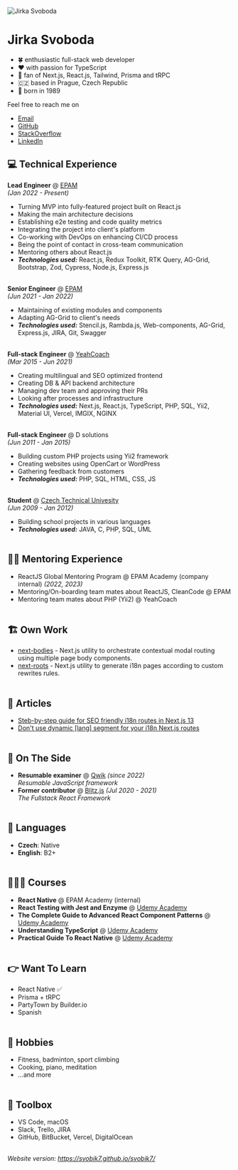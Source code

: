 ![Jirka Svoboda](https://svobik7.github.io/svobik7/jiri-svoboda-avatar.jpg)
# Jirka Svoboda

- 🍀 enthusiastic full-stack web developer
- ❤️ with passion for TypeScript 
- 🚀 fan of Next.js, React.js, Tailwind, Prisma and tRPC 
- 🇨🇿 based in Prague, Czech Republic
- 🎂 born in 1989

Feel free to reach me on 
- [Email](mailto:svobik7@gmail.com)
- [GitHub](https://github.com/svobik7/)
- [StackOverflow](https://stackoverflow.com/users/4610318/jirka-svoboda)
- [LinkedIn](https://www.linkedin.com/in/svobik7)

<div style="page-break-after: always; visibility: hidden"></div>

## 💻 Technical Experience

**Lead Engineer** @ [EPAM](https://www.epam.com/) <br>
_(Jan 2022 - Present)_
  - Turning MVP into fully-featured project built on React.js
  - Making the main architecture decisions
  - Establishing e2e testing and code quality metrics
  - Integrating the project into client's platform
  - Co-working with DevOps on enhancing CI/CD process
  - Being the point of contact in cross-team communication
  - Mentoring others about React.js
  - **_Technologies used:_** React.js, Redux Toolkit, RTK Query, AG-Grid, Bootstrap, Zod, Cypress, Node.js, Express.js
<br><br>

**Senior Engineer** @ [EPAM](https://www.epam.com/) <br>
_(Jun 2021 - Jan 2022)_
  - Maintaining of existing modules and components
  - Adapting AG-Grid to client's needs
  - **_Technologies used:_** Stencil.js, Rambda.js, Web-components, AG-Grid, Express.js, JIRA, Git, Swagger
<br><br>

**Full-stack Engineer** @ [YeahCoach](https://www.yeahcoach.com/) <br>
_(Mar 2015 - Jun 2021)_
  - Creating multilingual and SEO optimized frontend
  - Creating DB & API backend architecture
  - Managing dev team and approving their PRs
  - Looking after processes and infrastructure
  - **_Technologies used:_** Next.js, React.js, TypeScript, PHP, SQL, Yii2, Material UI, Vercel, IMGIX, NGINX
<br><br>

**Full-stack Engineer** @ D solutions <br>
_(Jun 2011 - Jan 2015)_
  - Building custom PHP projects using Yii2 framework
  - Creating websites using OpenCart or WordPress
  - Gathering feedback from customers
  - **_Technologies used:_** PHP, SQL, HTML, CSS, JS
<br><br>

**Student** @ [Czech Technical Univesity](https://fel.cvut.cz/en/) <br>
_(Jun 2009 - Jan 2012)_
  - Building school projects in various languages
  - **_Technologies used:_** JAVA, C, PHP, SQL, UML
<br><br>

<div style="page-break-after: always; visibility: hidden"></div>

## 👨‍🏫 Mentoring Experience

- ReactJS Global Mentoring Program @ EPAM Academy (company internal) _(2022, 2023)_
- Mentoring/On-boarding team mates about ReactJS, CleanCode @ EPAM
- Mentoring team mates about PHP (Yii2) @ YeahCoach
<br><br>

## 🏗️ Own Work
- [next-bodies](https://github.com/svobik7/next-bodies) - Next.js utility to orchestrate contextual modal routing using multiple page body components.
- [next-roots](https://github.com/svobik7/next-roots) - Next.js utility to generate i18n pages according to custom rewrites rules.
<br><br>

## 📒 Articles
- [Steb-by-step guide for SEO friendly i18n routes in Next.js 13](https://dev.to/svobik7/step-by-step-guide-for-seo-friendly-i18n-routes-in-nextjs-13-3j0f)
- [Don't use dynamic \[lang\] segment for your i18n Next.js routes](https://dev.to/svobik7/dont-use-dynamic-lang-segment-for-your-i18n-nextjs-routes-3k05)
<br><br>

## 📌 On The Side

- **Resumable examiner** @ [Qwik](https://qwik.builder.io/) _(since 2022)_ <br>
_Resumable JavaScript framework_
- **Former contributor** @ [Blitz.js](https://github.com/blitz-js/blitz) _(Jul 2020 - 2021)_ <br>
_The Fullstack React Framework_
<br><br>

## 💬 Languages

- **Czech**: Native <br>
- **English**: B2+
<br><br>

## 👩🏼‍🎓 Courses

- **React Native** @ EPAM Academy (internal)
- **React Testing with Jest and Enzyme** @ [Udemy Academy](https://www.udemy.com/course/react-testing-with-jest-and-enzyme/)
- **The Complete Guide to Advanced React Component Patterns** @ [Udemy Academy](https://www.udemy.com/course/the-complete-guide-to-advanced-react-patterns/)
- **Understanding TypeScript** @ [Udemy Academy](https://www.udemy.com/course/understanding-typescript/)
- **Practical Guide To React Native** @ [Udemy Academy](https://www.udemy.com/course/react-native-the-practical-guide/)
<br><br>

<div style="page-break-after: always; visibility: hidden"></div>

## 👉 Want To Learn

- React Native ✅
- Prisma + tRPC
- PartyTown by Builder.io
- Spanish
<br><br>

## 🙂 Hobbies

- Fitness, badminton, sport climbing
- Cooking, piano, meditation
- ...and more
<br><br>

## 🧰 Toolbox

- VS Code, macOS
- Slack, Trello, JIRA
- GitHub, BitBucket, Vercel, DigitalOcean
<br><br>

_Website version: https://svobik7.github.io/svobik7/_

<!--
**svobik7/svobik7** is a ✨ _special_ ✨ repository because its `README.md` (this file) appears on your GitHub profile.

Here are some ideas to get you started:

- 🔭 I’m currently working on ...
- 🌱 I’m currently learning ...
- 👯 I’m looking to collaborate on ...
- 🤔 I’m looking for help with ...
- 💬 Ask me about ...
- 📫 How to reach me: ...
- 😄 Pronouns: ...
- ⚡ Fun fact: ...
-->
